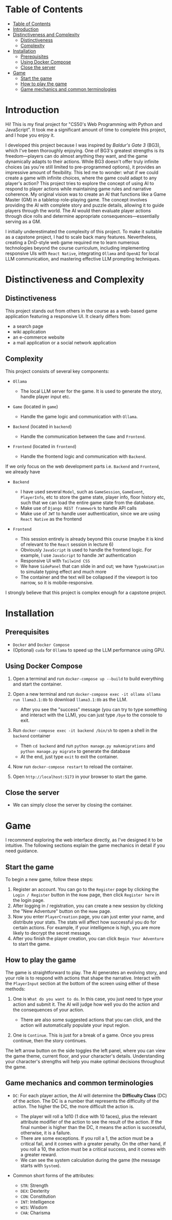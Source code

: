 # Table of Contents

- [Table of Contents](#table-of-contents)
- [Introduction](#introduction)
- [Distinctiveness and Complexity](#distinctiveness-and-complexity)
  - [Distinctiveness](#distinctiveness)
  - [Complexity](#complexity)
- [Installation](#installation)
  - [Prerequisites](#prerequisites)
  - [Using Docker Compose](#using-docker-compose)
  - [Close the server](#close-the-server)
- [Game](#game)
  - [Start the game](#start-the-game)
  - [How to play the game](#how-to-play-the-game)
  - [Game mechanics and common terminologies](#game-mechanics-and-common-terminologies)

# Introduction

Hi! This is my final project for "CS50's Web Programming with Python and JavaScript". It took me a significant amount of time to complete this project, and I hope you enjoy it.

I developed this project because I was inspired by _Baldur's Gate 3_ (BG3), which I've been thoroughly enjoying. One of BG3's greatest strengths is its freedom—players can do almost anything they want, and the game dynamically adapts to their actions. While BG3 doesn't offer truly infinite choices (as you're still limited to pre-programmed options), it provides an impressive amount of flexibility. This led me to wonder: what if we could create a game with infinite choices, where the game could adapt to any player's action? This project tries to explore the concept of using AI to respond to player actions while maintaining game rules and narrative coherence. My original vision was to create an AI that functions like a Game Master (GM) in a tabletop role-playing game. The concept involves providing the AI with complete story and puzzle details, allowing it to guide players through the world. The AI would then evaluate player actions through dice rolls and determine appropriate consequences—essentially serving as a GM.

I initially underestimated the complexity of this project. To make it suitable as a capstone project, I had to scale back many features. Nevertheless, creating a DnD-style web game required me to learn numerous technologies beyond the course curriculum, including implementing responsive UIs with `React Native`, integrating `Ollama` and `OpenAI` for local LLM communication, and mastering effective LLM prompting techniques.

# Distinctiveness and Complexity

## Distinctiveness

This project stands out from others in the course as a web-based game application featuring a responsive UI. It clearly differs from:

- a search page
- wiki application
- an e-commerce website
- a mail application or a social network application

## Complexity

This project consists of several key components:

- `Ollama`

  - The local LLM server for the game. It is used to generate the story, handle player input etc.

- `Game` (located in `game`)

  - Handle the game logic and communication with `Ollama`.

- `Backend` (located in `backend`)

  - Handle the communication between the `Game` and `Frontend`.

- `Frontend` (located in `frontend`)
  - Handle the frontend logic and communication with `Backend`.

If we only focus on the web development parts i.e. `Backend` and `Frontend`, we already have

- `Backend`

  - I have used several `Model`, such as `GameSession`, `GameEvent`, `PlayerInfo`, etc to store the game state, player info, floor history etc, such that we can load the entire game state from the database.
  - Make use of `Django REST framework` to handle API calls
  - Make use of `JWT` to handle user authentication, since we are using `React Native` as the frontend

- `Frontend`
  - This session entirely is already beyond this course (maybe it is kind of relevant to the `React` session in lecture 6)
  - Obviously `JavaScript` is used to handle the frontend logic. For example, I use `JavaScript` to handle `JWT` authentication
  - Responsive UI with `Tailwind CSS`
  - We have `SidePanel` that can slide in and out; we have `TypeAnimation` to simulate typing effect and much more
  - The container and the text will be collapsed if the viewport is too narrow, so it is mobile-responsive.

I strongly believe that this project is complex enough for a capstone project.

# Installation

## Prerequisites

- `Docker` and `Docker Compose`
- (Optional) `cuda` for `Ollama` to speed up the LLM performance using GPU.

## Using Docker Compose

1. Open a terminal and run `docker-compose up --build` to build everything and start the container.

2. Open a new terminal and run `docker-compose exec -it ollama ollama run llama3.1:8b` to download `llama3.1:8b` as the LLM.

   - After you see the "success" message (you can try to type something and interact with the LLM), you can just type `/bye` to the console to exit.

3. Run `docker-compose exec -it backend /bin/sh` to open a shell in the `backend` container

   - Then `cd backend` and run `python manage.py makemigrations` and `python manage.py migrate` to generate the database
   - At the end, just type `exit` to exit the container.

4. Now run `docker-compose restart` to reload the container.

5. Open `http://localhost:5173` in your browser to start the game.

## Close the server

- We can simply close the server by closing the container.

# Game

I recommend exploring the web interface directly, as I've designed it to be intuitive. The following sections explain the game mechanics in detail if you need guidance.

## Start the game

To begin a new game, follow these steps:

1. Register an account. You can go to the `Register` page by clicking the `Login / Register` button in the `Home` page, then click `Register here` in the login page.
2. After logging in / registration, you can create a new session by clicking the "New Adventure" button on the `Home` page.
3. Now you enter `PlayerCreation` page, you can just enter your name, and distribute your stats. The stats will affect how successful you do for certain actions. For example, if your intelligence is high, you are more likely to decrypt the secret message.
4. After you finish the player creation, you can click `Begin Your Adventure` to start the game.

## How to play the game

The game is straightforward to play. The AI generates an evolving story, and your role is to respond with actions that shape the narrative. Interact with the `PlayerInput` section at the bottom of the screen using either of these methods:

1. One is `What do you want to do`. In this case, you just need to type your action and submit it. The AI will judge how well you do the action and the consequences of your action.

   - There are also some suggested actions that you can click, and the action will automatically populate your input region.

2. One is `Continue`. This is just for a break of a game. Once you press continue, then the story continues.

The left arrow button on the side toggles the left panel, where you can view the game theme, current floor, and your character's details. Understanding your character's strengths will help you make optimal decisions throughout the game.

## Game mechanics and common terminologies

- `DC`: For each player action, the AI will determine the **Difficulty Class** (DC) of the action. The DC is a number that represents the difficulty of the action. The higher the DC, the more difficult the action is.

  - The player will roll a 1d10 (1 dice with 10 faces), plus the relevant attribute modifier of the action to see the result of the action. If the final number is higher than the DC, it means the action is successful, otherwise, it is a failure.
  - There are some exceptions. If you roll a 1, the action must be a critical fail, and it comes with a greater penalty. On the other hand, if you roll a 10, the action must be a critical success, and it comes with a greater reward.
  - We can see the system calculation during the game (the message starts with `System`).

- Common short forms of the attributes:
  - `STR`: Strength
  - `DEX`: Dexterity
  - `CON`: Constitution
  - `INT`: Intelligence
  - `WIS`: Wisdom
  - `CHA`: Charisma
